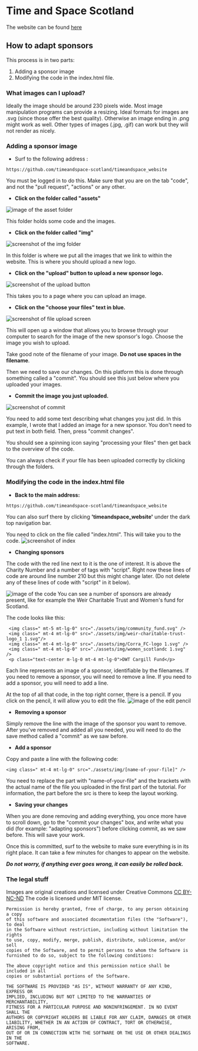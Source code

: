 # Time and Space Scotland

The website can be found [here](https://timeandspace-scotland.github.io/timeandspace_website/)

## How to adapt sponsors

This process is in two parts: 

1. Adding a sponsor image
2. Modifying the code in the index.html file.

### What images can I upload?

Ideally the image should be around 230 pixels wide. Most image manipulation programs can provide a resizing. 
Ideal formats for images are .svg (since those offer the best quality). Otherwise an image ending in .png might work as well. Other types of images (.jpg, .gif) can work but they will not render as nicely.

### Adding a sponsor image

- Surf to the following address : 

```
https://github.com/timeandspace-scotland/timeandspace_website
```

You must be logged in to do this. Make sure that you are on the tab "code", and not the "pull request", "actions" or any other.



- **Click on the folder called "assets"**

![image of the asset folder](https://raw.githubusercontent.com/timeandspace-scotland/timeandspace_website/master/assets/img/screenshots/assets.jpg)

This folder holds some code and the images. 



- **Click on the folder called "img"**

![screenshot of the img folder](https://raw.githubusercontent.com/timeandspace-scotland/timeandspace_website/master/assets/img/screenshots/img_folder.jpg)

In this folder is where we put all the images that we link to within the website. This is where you should upload a new logo.



- **Click on the "upload" button to upload a new sponsor logo.**

![screenshot of the upload button](https://raw.githubusercontent.com/timeandspace-scotland/timeandspace_website/master/assets/img/screenshots/upload.jpg)

This takes you to a page where you can upload an image.



- **Click on the "choose your files" text in blue.** 

![screenshot of file upload screen](https://raw.githubusercontent.com/timeandspace-scotland/timeandspace_website/master/assets/img/screenshots/choose_files.jpg)

This will open up a window that allows you to browse through your computer to search for the image of the new sponsor's logo. Choose the image you wish to upload. 

Take good note of the filename of your image. **Do not use spaces in the filename**.

Then we need to save our changes. On this platform this is done through something called a "commit". You should see this just below where you uploaded your images.



- **Commit the image you just uploaded.**

![screenshot of commit](https://raw.githubusercontent.com/timeandspace-scotland/timeandspace_website/master/assets/img/screenshots/commit_img.jpg)

You need to add some text describing what changes you just did. In this example, I wrote that I added an image for a new sponsor. You don't need to put text in both field. 
Then, press "commit changes". 

You should see a spinning icon saying "processing your files" then get back to the overview of the code. 

You can always check if your file has been uploaded correctly by clicking through the folders.



### Modifying the code in the index.html file

 
- **Back to the main address:** 
```
https://github.com/timeandspace-scotland/timeandspace_website
```
You can also surf there by clicking __'timeandspace_website'__ under the dark top navigation bar.

You need to click on the file called "index.html". This will take you to the code.
![screenshot of index](https://raw.githubusercontent.com/timeandspace-scotland/timeandspace_website/master/assets/img/screenshots/index_screenshot.png)

- **Changing sponsors**

The code with the red line next to it is the one of interest. It is above the Charity Number and a number of tags with "script". Right now these lines of code are around line number 210 but this might change later.
(Do not delete any of these lines of code with "script" in it below).

![image of the code](https://raw.githubusercontent.com/timeandspace-scotland/timeandspace_website/master/assets/img/screenshots/code_screenshot.png)
You can see a number of sponsors are already present, like for example the Weir Charitable Trust and Women's fund for Scotland.


The code looks like this: 
```
 <img class=" mt-5 mt-lg-0" src="./assets/img/community_fund.svg" />
 <img class=" mt-4 mt-lg-0" src="./assets/img/weir-charitable-trust-logo_1 1.svg"/>
 <img class=" mt-4 mt-lg-0" src="./assets/img/Corra_FC-logo 1.svg" />
 <img class=" mt-4 mt-lg-0" src="./assets/img/women_scotlandc 1.svg" />
 <p class="text-center m-lg-0 mt-4 mt-lg-0">DWT Cargill Fund</p>
```

Each line represents an image of a sponsor, identifiable by the filenames. If you need to remove a sponsor, you will need to remove a line. If you need to add a sponsor, you will need to add a line.


At the top of all that code, in the top right corner, there is a pencil. If you click on the pencil, it will allow you to edit the file.
![image of the edit pencil](https://raw.githubusercontent.com/timeandspace-scotland/timeandspace_website/master/assets/img/screenshots/edit_screenshot.png)

- **Removing a sponsor**

Simply remove the line with the image of the sponsor you want to remove. After you've removed and added all you needed, you will need to do the save method called a "commit" as we saw before.

- **Add a sponsor**

Copy and paste a line with the following code:
```
<img class=" mt-4 mt-lg-0" src="./assets/img/[name-of-your-file]" />
```
You need to replace the part with "name-of-your-file" and the brackets with the actual name of the file you uploaded in the first part of the tutorial. 
For information, the part before the src is there to keep the layout working.

- **Saving your changes**

When you are done removing and adding everything, you once more have to scroll down, go to the "commit your changes" box, and write what you did (for example: "adapting sponsors") before clicking commit, as we saw before. This will save your work.

Once this is committed, surf to the website to make sure everything is in its right place. It can take a few minutes for changes to appear on the website.

***Do not worry, if anything ever goes wrong, it can easily be rolled back.***

### The legal stuff
Images are original creations and licensed under Creative Commons [CC BY-NC-ND](https://creativecommons.org/licenses/by-nc-nd/4.0/legalcode)
The code is licensed under MIT license.
```
Permission is hereby granted, free of charge, to any person obtaining a copy
of this software and associated documentation files (the "Software"), to deal
in the Software without restriction, including without limitation the rights
to use, copy, modify, merge, publish, distribute, sublicense, and/or sell
copies of the Software, and to permit persons to whom the Software is
furnished to do so, subject to the following conditions:

The above copyright notice and this permission notice shall be included in all
copies or substantial portions of the Software.

THE SOFTWARE IS PROVIDED "AS IS", WITHOUT WARRANTY OF ANY KIND, EXPRESS OR
IMPLIED, INCLUDING BUT NOT LIMITED TO THE WARRANTIES OF MERCHANTABILITY,
FITNESS FOR A PARTICULAR PURPOSE AND NONINFRINGEMENT. IN NO EVENT SHALL THE
AUTHORS OR COPYRIGHT HOLDERS BE LIABLE FOR ANY CLAIM, DAMAGES OR OTHER
LIABILITY, WHETHER IN AN ACTION OF CONTRACT, TORT OR OTHERWISE, ARISING FROM,
OUT OF OR IN CONNECTION WITH THE SOFTWARE OR THE USE OR OTHER DEALINGS IN THE
SOFTWARE.
```
